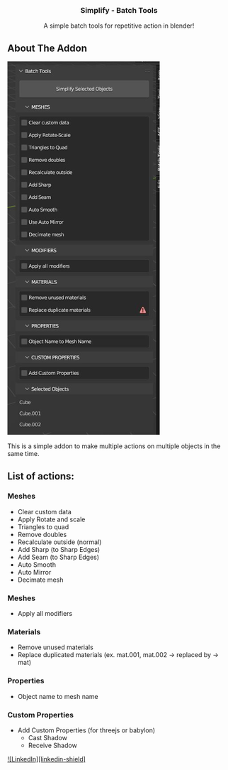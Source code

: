 <!-- PROJECT LOGO -->
<br />
<div align="center">
  <h3 align="center">Simplify - Batch Tools</h3>

  <p align="center">
    A simple batch tools for repetitive action in blender!
  </p>
</div>

<!-- ABOUT THE PROJECT -->
## About The Addon

[![Product Name Screen Shot][product-screenshot]](https://example.com)

This is a simple addon to make multiple actions on multiple objects in the same time.

## List of actions:

### Meshes
- Clear custom data
- Apply Rotate and scale
- Triangles to quad
- Remove doubles
- Recalculate outside (normal)
- Add Sharp (to Sharp Edges)
- Add Seam (to Sharp Edges)
- Auto Smooth
- Auto Mirror
- Decimate mesh

### Meshes
- Apply all modifiers

### Materials
- Remove unused materials
- Replace duplicated materials (ex. mat.001, mat.002 -> replaced by -> mat)

### Properties
- Object name to mesh name

### Custom Properties
- Add Custom Properties (for threejs or babylon)
    - Cast Shadow
    - Receive Shadow

[![LinkedIn][linkedin-shield]][linkedin-url]

<!-- MARKDOWN LINKS & IMAGES -->
<!-- https://www.markdownguide.org/basic-syntax/#reference-style-links -->
[linkedin-url]: https://www.linkedin.com/company/sepafo-ge
[product-screenshot]: images/capture_00.jpg